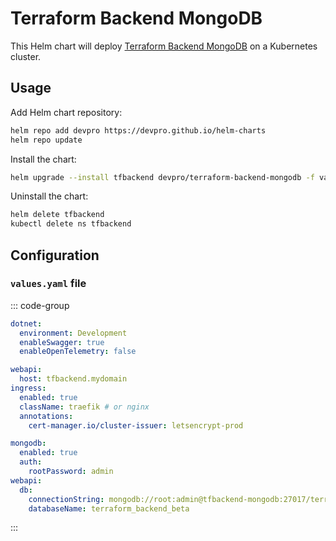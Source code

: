 # Terraform Backend MongoDB

This Helm chart will deploy [Terraform Backend MongoDB](https://github.com/devpro/terraform-backend-mongodb) on a Kubernetes cluster.

## Usage

Add Helm chart repository:

```bash
helm repo add devpro https://devpro.github.io/helm-charts
helm repo update
```

Install the chart:

```bash
helm upgrade --install tfbackend devpro/terraform-backend-mongodb -f values.yaml -namespace tfbackend --create-namespace
```

Uninstall the chart:

```bash
helm delete tfbackend
kubectl delete ns tfbackend
```

## Configuration

### `values.yaml` file

::: code-group

```yaml [Application]
dotnet:
  environment: Development
  enableSwagger: true
  enableOpenTelemetry: false
```

```yaml [Ingress]
webapi:
  host: tfbackend.mydomain
ingress:
  enabled: true
  className: traefik # or nginx
  annotations:
    cert-manager.io/cluster-issuer: letsencrypt-prod
```

```yaml [MongoDB (subchart)]
mongodb:
  enabled: true
  auth:
    rootPassword: admin
webapi:
  db:
    connectionString: mongodb://root:admin@tfbackend-mongodb:27017/terraform_backend_beta?authSource=admin
    databaseName: terraform_backend_beta
```

:::
